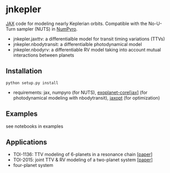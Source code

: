 # jnkepler
[JAX](https://jax.readthedocs.io/en/latest/index.html) code for modeling nearly Keplerian orbits. Compatible with the No-U-Turn sampler (NUTS) in [NumPyro](https://num.pyro.ai).

- jnkepler.jaxttv: a differentialble model for transit timing variations (TTVs)
- jnkepler.nbodytransit: a differentialble photodynamical model 
- jnkepler.nbodyrv: a differentiable RV model taking into account mutual interactions between planets



## Installation

```python setup.py install```

* requirements: jax, numpyro (for NUTS), [exoplanet-core[jax]](https://github.com/exoplanet-dev/exoplanet-core) (for photodynamical modeling with nbodytransit), [jaxopt](https://jaxopt.github.io/stable/) (for optimization)

  


## Examples

see notebooks in examples



## Applications

- TOI-1136: TTV modeling of 6-planets in a resonance chain [[paper]](https://ui.adsabs.harvard.edu/abs/2022arXiv221009283D/abstract)
- TOI-2015: joint TTV & RV modeling of a two-planet system [[paper]](https://arxiv.org/abs/2310.11775)
- four-planet system

